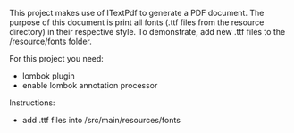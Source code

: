 This project makes use of ITextPdf to generate a PDF document. 
The purpose of this document is print all fonts (.ttf files from the resource directory) in their respective style. 
To demonstrate, add new .ttf files to the /resource/fonts folder.

For this project you need:
- lombok plugin
- enable lombok annotation processor

Instructions:
- add .ttf files into /src/main/resources/fonts
